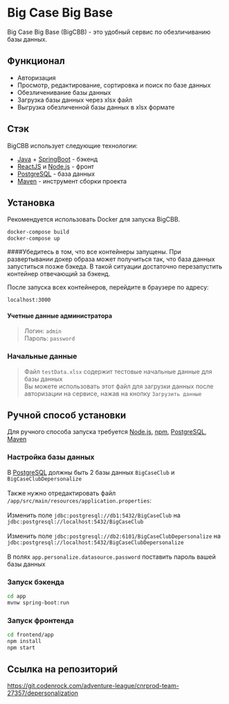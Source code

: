 # Big Case Big Base

Big Case Big Base (BigCBB) - это удобный сервис по обезличиванию базы данных.

## Функционал
- Авторизация
- Просмотр, редактирование, сортировка и поиск по базе данных
- Обезличенивание базы данных
- Загрузка базы данных через xlsx файл
- Выгрузка обезличенной базы данных в xlsx формате

## Стэк
BigCBB использует следующие технологии:
- [Java] + [SpringBoot] - бэкенд
- [ReactJS] и [Node.js] - фронт
- [PostgreSQL] - база данных
- [Maven] - инструмент сборки  проекта


## Установка
Рекомендуется использовать Docker для запуска BigCBB.
```sh
docker-compose build
docker-compose up
```
####Убедитесь в том, что все контейнеры запущены.
При развертывании докер образа может получиться так, что база данных запуститься позже бэкеда.
В такой ситуации достаточно перезапустить контейнер отвечающий за бэкенд.

После запуска всех контейнеров, перейдите в браузере по адресу:
```sh
localhost:3000
```
#### Учетные данные администратора
>Логин: `admin`<br/>
>Пароль: `password`
### Начальные данные
>Файл `testData.xlsx` содержит тестовые начальные данные для базы данных<br/>
>Вы можете использовать этот файл для загрузки данных после авторизации на сервисе, нажав на кнопку `Загрузить данные`


## Ручной способ установки
Для ручного способа запуска требуется [Node.js], [npm], [PostgreSQL], [Maven]
### Настройка базы данных
В [PostgreSQL] должны быть 2 базы данных `BigCaseClub` и `BigCaseClubDepersonalize`<br/><br/>
Также нужно отредактировать файл `/app/src/main/resources/application.properties`:<br/><br/>
Изменить поле `jdbc:postgresql://db1:5432/BigCaseClub` на `jdbc:postgresql://localhost:5432/BigCaseClub`<br/><br/>
Изменить поле `jdbc:postgresql://db2:6101/BigCaseClubDepersonalize` на `jdbc:postgresql://localhost:5432/BigCaseClubDepersonalize`<br/><br/>
В полях `app.personalize.datasource.password` поставить пароль вашей базы данных<br/>
### Запуск бэкенда
```sh
cd app
mvnw spring-boot:run
```

### Запуск фронтенда
```sh
cd frontend/app
npm install
npm start
```
## Ссылка на репозиторий
https://git.codenrock.com/adventure-league/cnrprod-team-27357/depersonalization

[SpringBoot]:https://spring.io/
[ReactJS]:https://reactjs.org/
[Node.js]:https://nodejs.org/
[PostgreSQL]:https://www.postgresql.org/
[Maven]:https://maven.apache.org/
[npm]:https://www.npmjs.com/
[Java]:https://www.java.com/

 

